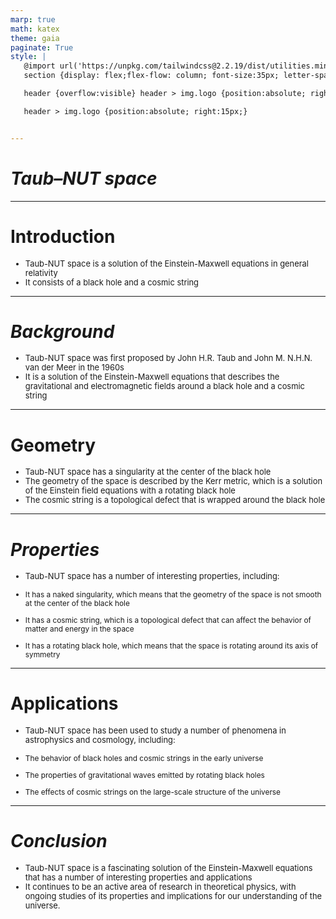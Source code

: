 ```yaml
---
marp: true
math: katex
theme: gaia
paginate: True
style: |
   @import url('https://unpkg.com/tailwindcss@2.2.19/dist/utilities.min.css');
   section {display: flex;flex-flow: column; font-size:35px; letter-spacing:1.4px;}

   header {overflow:visible} header > img.logo {position:absolute; right:15px;}

   header > img.logo {position:absolute; right:15px;}


---
```

<!-- backgroundImage: url('backgrounds/aaabstract (6).png') -->
<!-- _class: lead -->

 # _Taub–NUT space_

---
<style scoped>p,li {font-size:0.92em}</style>

 # Introduction
- Taub-NUT space is a solution of the Einstein-Maxwell equations in general relativity
- It consists of a black hole and a cosmic string


---
<style scoped>p,li {font-size:0.92em}</style>

 # _Background_
- Taub-NUT space was first proposed by John H.R. Taub and John M. N.H.N. van der Meer in the 1960s
- It is a solution of the Einstein-Maxwell equations that describes the gravitational and electromagnetic fields around a black hole and a cosmic string


---
<style scoped>p,li {font-size:0.88em}</style>

 # Geometry

- Taub-NUT space has a singularity at the center of the black hole
- The geometry of the space is described by the Kerr metric, which is a solution of the Einstein field equations with a rotating black hole
- The cosmic string is a topological defect that is wrapped around the black hole

---
<style scoped>p,li {font-size:0.84em}</style>

 # _Properties_
- Taub-NUT space has a number of interesting properties, including:

+ It has a naked singularity, which means that the geometry of the space is not smooth at the center of the black hole

+ It has a cosmic string, which is a topological defect that can affect the behavior of matter and energy in the space

+ It has a rotating black hole, which means that the space is rotating around its axis of symmetry


---
<style scoped>p,li {font-size:0.84em}</style>

 # Applications

- Taub-NUT space has been used to study a number of phenomena in astrophysics and cosmology, including:

+ The behavior of black holes and cosmic strings in the early universe

+ The properties of gravitational waves emitted by rotating black holes

+ The effects of cosmic strings on the large-scale structure of the universe

---
<style scoped>p,li {font-size:0.92em}</style>

 # _Conclusion_
- Taub-NUT space is a fascinating solution of the Einstein-Maxwell equations that has a number of interesting properties and applications
- It continues to be an active area of research in theoretical physics, with ongoing studies of its properties and implications for our understanding of the universe.
